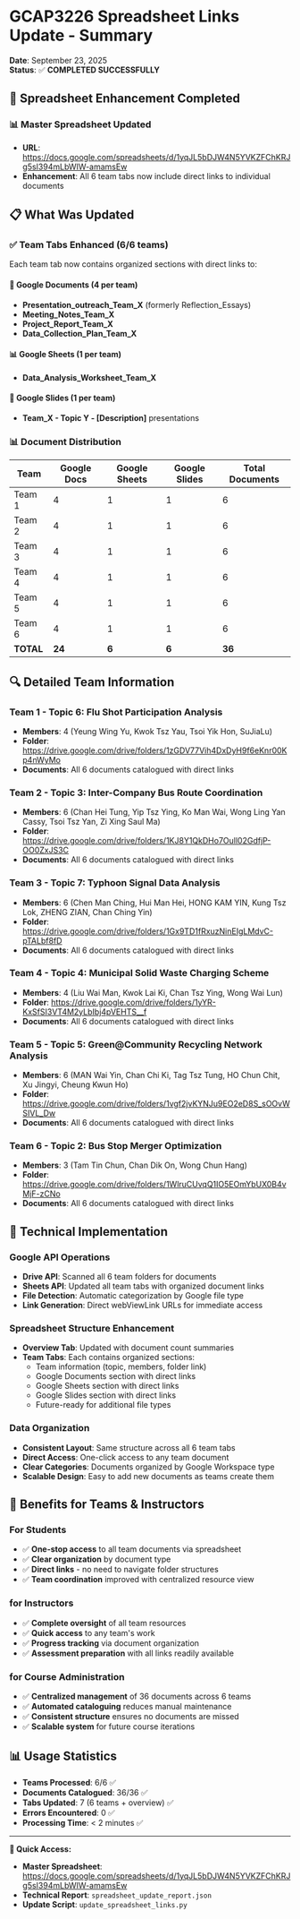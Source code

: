 # GCAP3226 Spreadsheet Links Update - Summary

**Date**: September 23, 2025  
**Status**: ✅ **COMPLETED SUCCESSFULLY**

## 🎯 Spreadsheet Enhancement Completed

### 📊 Master Spreadsheet Updated
- **URL**: https://docs.google.com/spreadsheets/d/1yqJL5bDJW4N5YVKZFChKRJg5sI394mLbWIW-amamsEw
- **Enhancement**: All 6 team tabs now include direct links to individual documents

## 📋 What Was Updated

### ✅ Team Tabs Enhanced (6/6 teams)
Each team tab now contains organized sections with direct links to:

#### 📄 **Google Documents** (4 per team)
- **Presentation_outreach_Team_X** (formerly Reflection_Essays)
- **Meeting_Notes_Team_X**
- **Project_Report_Team_X**
- **Data_Collection_Plan_Team_X**

#### 📊 **Google Sheets** (1 per team)
- **Data_Analysis_Worksheet_Team_X**

#### 🎯 **Google Slides** (1 per team)
- **Team_X - Topic Y - [Description]** presentations

### 📊 **Document Distribution**
| Team | Google Docs | Google Sheets | Google Slides | Total Documents |
|------|-------------|---------------|---------------|-----------------|
| Team 1 | 4 | 1 | 1 | 6 |
| Team 2 | 4 | 1 | 1 | 6 |
| Team 3 | 4 | 1 | 1 | 6 |
| Team 4 | 4 | 1 | 1 | 6 |
| Team 5 | 4 | 1 | 1 | 6 |
| Team 6 | 4 | 1 | 1 | 6 |
| **TOTAL** | **24** | **6** | **6** | **36** |

## 🔍 Detailed Team Information

### Team 1 - Topic 6: Flu Shot Participation Analysis
- **Members**: 4 (Yeung Wing Yu, Kwok Tsz Yau, Tsoi Yik Hon, SuJiaLu)
- **Folder**: https://drive.google.com/drive/folders/1zGDV77Vih4DxDyH9f6eKnr00Kp4nWyMo
- **Documents**: All 6 documents catalogued with direct links

### Team 2 - Topic 3: Inter-Company Bus Route Coordination  
- **Members**: 6 (Chan Hei Tung, Yip Tsz Ying, Ko Man Wai, Wong Ling Yan Cassy, Tsoi Tsz Yan, Zi Xing Saul Ma)
- **Folder**: https://drive.google.com/drive/folders/1KJ8Y1QkDHo7Oull02GdfjP-OO0ZxJS3C
- **Documents**: All 6 documents catalogued with direct links

### Team 3 - Topic 7: Typhoon Signal Data Analysis
- **Members**: 6 (Chen Man Ching, Hui Man Hei, HONG KAM YIN, Kung Tsz Lok, ZHENG ZIAN, Chan Ching Yin)  
- **Folder**: https://drive.google.com/drive/folders/1Gx9TD1fRxuzNinEIgLMdvC-pTALbf8fD
- **Documents**: All 6 documents catalogued with direct links

### Team 4 - Topic 4: Municipal Solid Waste Charging Scheme
- **Members**: 4 (Liu Wai Man, Kwok Lai Ki, Chan Tsz Ying, Wong Wai Lun)
- **Folder**: https://drive.google.com/drive/folders/1yYR-KxSfSI3VT4M2yLbIbj4pVEHTS__f  
- **Documents**: All 6 documents catalogued with direct links

### Team 5 - Topic 5: Green@Community Recycling Network Analysis
- **Members**: 6 (MAN Wai Yin, Chan Chi Ki, Tag Tsz Tung, HO Chun Chit, Xu Jingyi, Cheung Kwun Ho)
- **Folder**: https://drive.google.com/drive/folders/1vgf2jvKYNJu9EO2eD8S_sOOvWSIVL_Dw
- **Documents**: All 6 documents catalogued with direct links

### Team 6 - Topic 2: Bus Stop Merger Optimization
- **Members**: 3 (Tam Tin Chun, Chan Dik On, Wong Chun Hang)
- **Folder**: https://drive.google.com/drive/folders/1WlruCUvqQ1IO5EOmYbUX0B4vMjF-zCNo
- **Documents**: All 6 documents catalogued with direct links

## 🔧 Technical Implementation

### Google API Operations
- **Drive API**: Scanned all 6 team folders for documents
- **Sheets API**: Updated all team tabs with organized document links
- **File Detection**: Automatic categorization by Google file type
- **Link Generation**: Direct webViewLink URLs for immediate access

### Spreadsheet Structure Enhancement
- **Overview Tab**: Updated with document count summaries
- **Team Tabs**: Each contains organized sections:
  - Team information (topic, members, folder link)
  - Google Documents section with direct links
  - Google Sheets section with direct links  
  - Google Slides section with direct links
  - Future-ready for additional file types

### Data Organization
- **Consistent Layout**: Same structure across all 6 team tabs
- **Direct Access**: One-click access to any team document
- **Clear Categories**: Documents organized by Google Workspace type
- **Scalable Design**: Easy to add new documents as teams create them

## 🎉 Benefits for Teams & Instructors

### For Students
- ✅ **One-stop access** to all team documents via spreadsheet
- ✅ **Clear organization** by document type
- ✅ **Direct links** - no need to navigate folder structures
- ✅ **Team coordination** improved with centralized resource view

### for Instructors
- ✅ **Complete oversight** of all team resources
- ✅ **Quick access** to any team's work
- ✅ **Progress tracking** via document organization
- ✅ **Assessment preparation** with all links readily available

### for Course Administration
- ✅ **Centralized management** of 36 documents across 6 teams
- ✅ **Automated cataloguing** reduces manual maintenance
- ✅ **Consistent structure** ensures no documents are missed
- ✅ **Scalable system** for future course iterations

## 📊 Usage Statistics
- **Teams Processed**: 6/6 ✅
- **Documents Catalogued**: 36/36 ✅
- **Tabs Updated**: 7 (6 teams + overview) ✅
- **Errors Encountered**: 0 ✅
- **Processing Time**: < 2 minutes ✅

---

**🔗 Quick Access:**
- **Master Spreadsheet**: https://docs.google.com/spreadsheets/d/1yqJL5bDJW4N5YVKZFChKRJg5sI394mLbWIW-amamsEw
- **Technical Report**: `spreadsheet_update_report.json`
- **Update Script**: `update_spreadsheet_links.py`